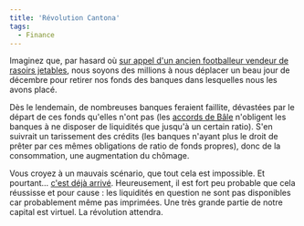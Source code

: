 ```yaml
---
title: 'Révolution Cantona'
tags:
  - Finance
---
```


Imaginez que, par hasard où
[sur appel d'un ancien footballeur vendeur de rasoirs jetables](https://www.bakchich.info/france/2010/10/12/la-cantona-revolution-58811 "Appel à la révolution d'Eric Cantona sur Bakchich.info"),
nous soyons des millions à nous déplacer un beau jour de décembre pour retirer
nos fonds des banques dans lesquelles nous les avons placé.

<!-- more -->

Dès le lendemain, de nombreuses banques feraient faillite, dévastées par le
départ de ces fonds qu'elles n'ont pas (les
[accords de Bâle](https://fr.wikipedia.org/wiki/B%C3%A2le_II#Pilier_I_:_l.27exigence_de_fonds_propres 'Exigence de Fonds Propres dans les accords de Bâle II - Wikipedia')
n'obligent les banques à ne disposer de liquidités que jusqu'à un certain
ratio). S'en suivrait un tarissement des crédits (les banques n'ayant plus le
droit de prêter par ces mêmes obligations de ratio de fonds propres), donc de la
consommation, une augmentation du chômage.

Vous croyez à un mauvais scénario, que tout cela est impossible. Et pourtant…
[c'est déjà arrivé](https://fr.wikipedia.org/wiki/Krach_de_1929 'Article sur le Krach de 1929 sur Wikipédia').
Heureusement, il est fort peu probable que cela réussisse et pour cause&nbsp;:
les liquidités en question ne sont pas disponibles car probablement même pas
imprimées. Une très grande partie de notre capital est virtuel. La révolution
attendra.
